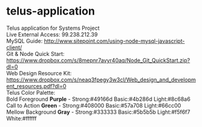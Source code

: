# telus-application
Telus application for Systems Project <br />
Live External Access: 99.238.212.39 <br />
MySQL Guide: http://www.sitepoint.com/using-node-mysql-javascript-client/ <br />
Git & Node Quick Start: https://www.dropbox.com/s/8mepnr7avyr40aq/Node_Git_QuickStart.zip?dl=0 <br />
Web Design Resource Kit: https://www.dropbox.com/s/neaq3fpegy3w3cl/Web_design_and_development_resources.pdf?dl=0 <br />
Telus Color Palette: <br />
Bold Foreground <strong>Purple</strong> - Strong:#49166d Basic:#4b286d Light:#8c68a6 <br />
Call to Action <strong>Green</strong> - Strong:#408000 Basic:#57a708 Light:#66cc00 <br />
Mellow Background <strong>Gray</strong> - Strong:#333333 Basic:#5b5b5b Light:#f5f6f7 White:#ffffff <br />
